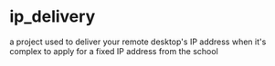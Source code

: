# ip_delivery
a project used to deliver your remote desktop's IP address when it's complex to apply for a fixed IP address from the school

